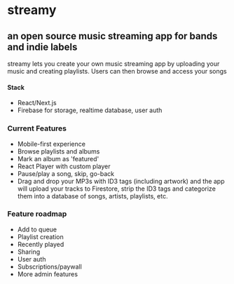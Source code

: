 # streamy
## an open source music streaming app for bands and indie labels
streamy lets you create your own music streaming app by uploading your music and creating playlists. Users can then browse and access your songs

#### Stack
- React/Next.js
- Firebase for storage, realtime database, user auth

### Current Features
- Mobile-first experience
- Browse playlists and albums
- Mark an album as 'featured'
- React Player with custom player
- Pause/play a song, skip, go-back
- Drag and drop your MP3s with ID3 tags (including artwork) and the app will upload your tracks to Firestore, strip the ID3 tags and categorize them into a database of songs, artists, playlists, etc.
### Feature roadmap
- Add to queue
- Playlist creation
- Recently played
- Sharing
- User auth
- Subscriptions/paywall
- More admin features
